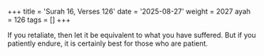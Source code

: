 +++
title = 'Surah 16, Verses 126'
date = '2025-08-27'
weight = 2027
ayah = 126
tags = []
+++

If you retaliate, then let it be equivalent to what you have suffered. But if you patiently endure, it is certainly best for those who are patient.